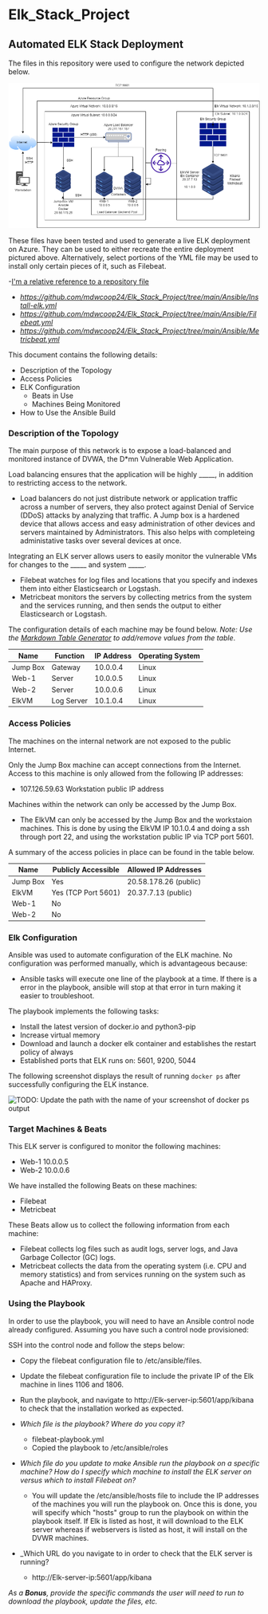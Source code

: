 # Elk_Stack_Project
## Automated ELK Stack Deployment

The files in this repository were used to configure the network depicted below.

![alt text](https://github.com/mdwcoop24/Elk_Stack_Project/blob/main/Diagrams/Azure-VN.png "Azure Virtual Network")

These files have been tested and used to generate a live ELK deployment on Azure. They can be used to either recreate the entire deployment pictured above. Alternatively, select portions of the YML file may be used to install only certain pieces of it, such as Filebeat.

  -[I'm a relative reference to a repository file](_https://github.com/mdwcoop24/Elk_Stack_Project/tree/main/Ansible/Pentest.yml_)
  - _https://github.com/mdwcoop24/Elk_Stack_Project/tree/main/Ansible/Install-elk.yml_
  - _https://github.com/mdwcoop24/Elk_Stack_Project/tree/main/Ansible/Filebeat.yml_
  - _https://github.com/mdwcoop24/Elk_Stack_Project/tree/main/Ansible/Metricbeat.yml_

This document contains the following details:
- Description of the Topology
- Access Policies
- ELK Configuration
  - Beats in Use
  - Machines Being Monitored
- How to Use the Ansible Build


### Description of the Topology

The main purpose of this network is to expose a load-balanced and monitored instance of DVWA, the D*mn Vulnerable Web Application.

Load balancing ensures that the application will be highly _____, in addition to restricting access to the network.
- Load balancers do not just distribute network or application traffic across a number of servers, they also protect against Denial of Service (DDoS) attacks by analyzing that traffic. A Jump box is a hardened device that allows access and easy administration of other devices and servers maintained by Administrators. This also helps with completeing administative tasks over several devices at once.

Integrating an ELK server allows users to easily monitor the vulnerable VMs for changes to the _____ and system _____.
- Filebeat watches for log files and locations that you specify and indexes them into either Elasticsearch or Logstash.
- Metricbeat monitors the servers by collecting metrics from the system and the services running, and then sends the output to either Elasticsearch or Logstash. 

The configuration details of each machine may be found below.
_Note: Use the [Markdown Table Generator](http://www.tablesgenerator.com/markdown_tables) to add/remove values from the table_.

| Name     | Function | IP Address | Operating System |
|----------|----------|------------|------------------|
| Jump Box | Gateway  | 10.0.0.4   | Linux            |
| Web-1    | Server   | 10.0.0.5   | Linux            |
| Web-2    | Server   | 10.0.0.6   | Linux            |
| ElkVM    |Log Server| 10.1.0.4   | Linux            |

### Access Policies

The machines on the internal network are not exposed to the public Internet. 

Only the Jump Box machine can accept connections from the Internet. Access to this machine is only allowed from the following IP addresses:
- 107.126.59.63 Workstation public IP address

Machines within the network can only be accessed by the Jump Box.
- The ElkVM can only be accessed by the Jump Box and the workstaion machines. This is done by using the ElkVM IP 10.1.0.4 and doing a ssh through port 22, and using the workstation public IP via TCP port 5601.

A summary of the access policies in place can be found in the table below.

| Name     | Publicly Accessible | Allowed IP Addresses |
|----------|---------------------|----------------------|
| Jump Box | Yes                 | 20.58.178.26 (public)|
| ElkVM    | Yes (TCP Port 5601) | 20.37.7.13   (public)|
| Web-1    | No                  |                      |
| Web-2    | No                  |                      |

### Elk Configuration

Ansible was used to automate configuration of the ELK machine. No configuration was performed manually, which is advantageous because:
- Ansible tasks will execute one line of the playbook at a time. If there is a error in the playbook, ansible will stop at that error in turn making it easier to troubleshoot. 

The playbook implements the following tasks:
- Install the latest version of docker.io and python3-pip
- Increase virtual memory
- Download and launch a docker elk container and establishes the restart policy of always
- Established ports that ELK runs on: 5601, 9200, 5044

The following screenshot displays the result of running `docker ps` after successfully configuring the ELK instance.

![TODO: Update the path with the name of your screenshot of docker ps output](Images/docker_ps_output.png)

### Target Machines & Beats
This ELK server is configured to monitor the following machines:
- Web-1 10.0.0.5
- Web-2 10.0.0.6

We have installed the following Beats on these machines:
- Filebeat
- Metricbeat

These Beats allow us to collect the following information from each machine:
- Filebeat collects log files such as audit logs, server logs, and Java Garbage Collector (GC) logs. 
- Metricbeat collects the data from the operating system (i.e. CPU and memory statistics) and from services running on the system such as Apache and HAProxy.

### Using the Playbook
In order to use the playbook, you will need to have an Ansible control node already configured. Assuming you have such a control node provisioned: 

SSH into the control node and follow the steps below:
- Copy the filebeat configuration file to /etc/ansible/files.
- Update the filebeat configuration file to include the private IP of the Elk machine in lines 1106 and 1806.
- Run the playbook, and navigate to http://Elk-server-ip:5601/app/kibana to check that the installation worked as expected.

- _Which file is the playbook? Where do you copy it?_
  - filebeat-playbook.yml 
  - Copied the playbook to /etc/ansible/roles

- _Which file do you update to make Ansible run the playbook on a specific machine? How do I specify which machine to install the ELK server on versus which to install Filebeat on?_
  - You will update the /etc/ansible/hosts file to include the IP addresses of the machines you will run the playbook on.   Once this is done, you will specify which "hosts" group to run the playbook on within the playbook itself. If Elk is listed as host, it will download to the ELK server whereas if webservers is listed as host, it will install on the DVWR machines.  

- _Which URL do you navigate to in order to check that the ELK server is running?
  - http://Elk-server-ip:5601/app/kibana

_As a **Bonus**, provide the specific commands the user will need to run to download the playbook, update the files, etc._

